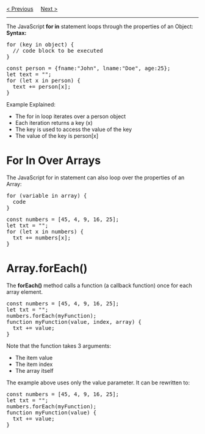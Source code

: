 <a href="/JS/Loop/For.md">&lt; Previous</a>
&nbsp;&nbsp;&nbsp;
<a href="/JS/Loop/For-Of.md">Next &gt;</a>
<hr>
The JavaScript <b>for in</b> statement loops through the properties of an Object:
<br>
<b>Syntax:</b>
<pre>
for (key in object) {
  // code block to be executed
}
</pre>
<pre>
const person = {fname:"John", lname:"Doe", age:25};
let text = "";
for (let x in person) {
  text += person[x];
}
</pre>
Example Explained:
<ul>
  <li>The for in loop iterates over a person object</li>
  <li>Each iteration returns a key (x)</li>
  <li>The key is used to access the value of the key</li>
  <li>The value of the key is person[x]</li>
</ul>
<h1>For In Over Arrays</h1>
The JavaScript for in statement can also loop over the properties of an Array:
<pre>
for (variable in array) {
  code
}
</pre>
<pre>
const numbers = [45, 4, 9, 16, 25];
let txt = "";
for (let x in numbers) {
  txt += numbers[x];
}
</pre>
<h1>Array.forEach()</h1>
The <b>forEach()</b> method calls a function (a callback function) once for each array element.
<pre>
const numbers = [45, 4, 9, 16, 25];
let txt = "";
numbers.forEach(myFunction);
function myFunction(value, index, array) {
  txt += value;
}
</pre>
Note that the function takes 3 arguments:
<ul>
  <li>The item value</li>
  <li>The item index</li>
  <li>The array itself</li>
</ul>
The example above uses only the value parameter. It can be rewritten to:
<pre>
const numbers = [45, 4, 9, 16, 25];
let txt = "";
numbers.forEach(myFunction);
function myFunction(value) {
  txt += value;
}
</pre>
